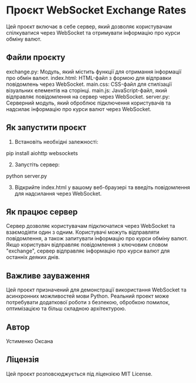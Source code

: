 # Проєкт WebSocket Exchange Rates
Цей проєкт включає в себе сервер, який дозволяє користувачам спілкуватися через WebSocket та отримувати інформацію про курси обміну валют.

## Файли проєкту
exchange.py: Модуль, який містить функції для отримання інформації про обмін валют.
index.html: HTML-файл з формою для відправки повідомлень через WebSocket.
main.css: CSS-файл для стилізації візуальних елементів на сторінці.
main.js: JavaScript-файл, який відправляє повідомлення на сервер через WebSocket.
server.py: Серверний модуль, який оброблює підключення користувачів та надсилає інформацію про курси валют через WebSocket.

## Як запустити проєкт
1. Встановіть необхідні залежності:

pip install aiohttp websockets

2. Запустіть сервер:

python server.py

3. Відкрийте index.html у вашому веб-браузері та введіть повідомлення для надсилання через WebSocket.

## Як працює сервер
Сервер дозволяє користувачам підключатися через WebSocket та взаємодіяти один з одним. Користувачі можуть відправляти повідомлення, а також запитувати інформацію про курси обміну валют. Якщо користувач відправляє повідомлення з ключовим словом "exchange", сервер відправляє інформацію про курси валют для останніх деяких днів.

## Важливе зауваження
Цей проєкт призначений для демонстрації використання WebSocket та асинхронних можливостей мови Python. Реальний проект може потребувати додаткової роботи з безпекою, обробкою помилок, оптимізацією та більш складною архітектурою.

## Автор
Устименко Оксана

## Ліцензія
Цей проєкт розповсюджується під ліцензією MIT License.
